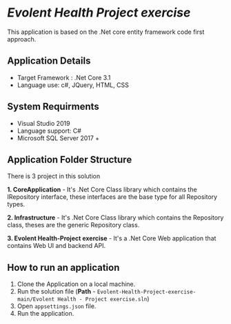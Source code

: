 # _Evolent Health Project exercise_
This application is based on the .Net core entity framework code first approach.


## Application Details
- Target Framework : .Net Core 3.1
- Language use: c#, JQuery, HTML, CSS

## System Requirments
- Visual Studio 2019
- Language support: C#
- Microsoft SQL Server 2017 +

## Application Folder Structure
There is 3 project in this solution

**1. CoreApplication** - It's .Net Core Class library which contains the IRepository interface, these interfaces are the base type for all Repository types.

**2. Infrastructure** - It's .Net Core Class library which contains the Repository class, theses are the generic Repository class.

**3. Evolent Health-Project exercise** - It's a .Net Core Web application that contains Web UI and backend API.


## How to run an application
1. Clone the Application on a local machine.
2. Run the solution file (**Path** -  `Evolent-Health-Project-exercise-main/Evolent Health - Project exercise.sln`)
3. Open `appsettings.json` file.
4. Run the application.
